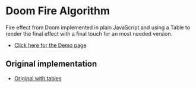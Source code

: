
# Doom Fire Algorithm
Fire effect from Doom implemented in plain JavaScript and using a Table to render the final effect with a final touch for an most needed version.

- [Click here for the Demo page](https://filipedeschamps.github.io/doom-fire-algorithm/playground/ta-pegando-fogo-bixo/)

## Original implementation

- [Original with tables](https://filipedeschamps.github.io/doom-fire-algorithm/playground/1st-implementation-with-tables)